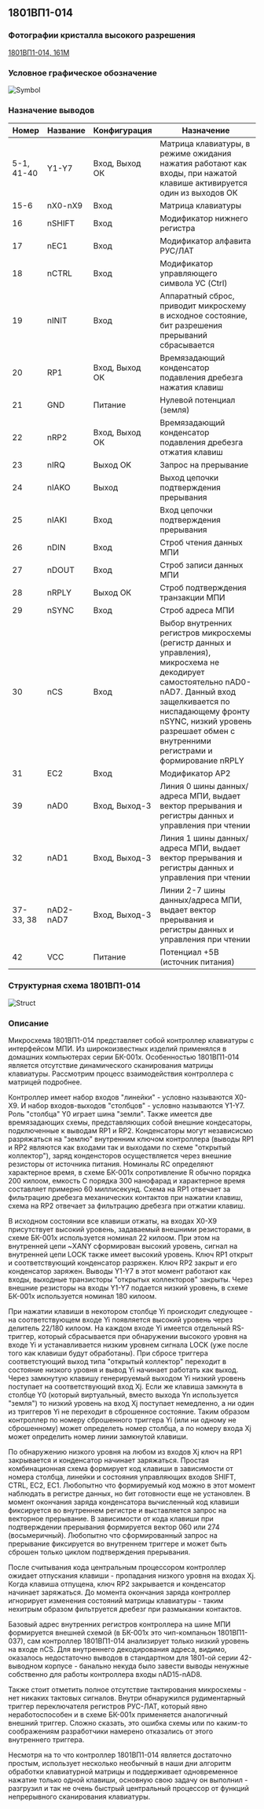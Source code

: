 ## 1801ВП1-014

### Фотографии кристалла высокого разрешения
[1801ВП1-014, 161M](http://www.1801bm1.com/files/retro/1801/images/vp1-014.jpg)

### Условное графическое обозначение
![Symbol](/014/img/014.png)

### Назначение выводов
| Номер       | Название     | Конфигурация   | Назначение
|-------------|--------------|----------------|-----------------------------------------
| 5-1, 41-40  | Y1-Y7        | Вход, Выход ОК | Матрица клавиатуры, в режиме ожидания нажатия работают как входы, при нажатой клавише активируется один из выходов ОК
| 15-6        | nX0-nX9      | Вход           | Матрица клавиатуры
| 16          | nSHIFT       | Вход           | Модификатор нижнего регистра
| 17          | nEC1         | Вход           | Модификатор алфавита РУС/ЛАТ
| 18          | nCTRL        | Вход           | Модификатор управляющего символа УС (Ctrl)
| 19          | nINIT        | Вход           | Аппаратный сброс, приводит микросхему в исходное состояние, бит разрешения прерываний сбрасывается
| 20          | RP1          | Вход, Выход ОК | Времязадающий конденсатор подавления дребезга нажатия клавиш
| 21          | GND          | Питание        | Нулевой потенциал (земля)
| 22          | nRP2         | Вход, Выход ОК | Времязадающий конденсатор подавления дребезга отжатия клавиш
| 23          | nIRQ         | Выход OK       | Запрос на прерывание
| 24          | nIAKO        | Выход          | Выход цепочки подтверждения прерывания
| 25          | nIAKI        | Вход           | Вход цепочки подтверждения прерывания
| 26          | nDIN         | Вход           | Строб чтения данных МПИ
| 27          | nDOUT        | Вход           | Строб записи данных МПИ
| 28          | nRPLY        | Выход ОК       | Строб подтверждения транзакции МПИ
| 29          | nSYNC        | Вход           | Строб адреса МПИ
| 30          | nCS          | Вход           | Выбор внутренних регистров микросхемы (регистр данных и управления), микросхема не декодирует самостоятельно nAD0-nAD7. Данный вход защелкивается по ниспадающему фронту nSYNC, низкий уровень разрешает обмен с внутренними регистрами и формирование nRPLY
| 31          | EC2          | Вход           | Модификатор АР2
| 39          | nAD0         | Вход, Выход-3  | Линия 0 шины данных/адреса МПИ, выдает вектор прерывания и регистры данных и управления при чтении
| 32          | nAD1         | Вход, Выход-3  | Линия 1 шины данных/адреса МПИ, выдает вектор прерывания и регистры данных и управления при чтении
| 37-33, 38   | nAD2-nAD7    | Вход, Выход-3  | Линии 2-7 шины данных/адреса МПИ, выдает вектор прерывания и регистры данных и управления при чтении
| 42          | VCC          | Питание        | Потенциал +5В (источник питания)

### Структурная схема 1801ВП1-014
![Struct](/014/img/struct_014.png)

### Описание
Микросхема 1801ВП1-014 представляет собой контроллер клавиатуры с интерфейсом
МПИ. Из широкоизвестных изделий применялся в домашних компьютерах серии БК-001x.
Особенностью 1801ВП1-014 является отсутствие динамического сканирования матрицы
клавиатуры. Рассмотрим процесс взаимодействия контроллера с матрицей подробнее.

Контроллер имеет набор входов "линейки" - условно называются X0-X9. И набор
входов-выходов "столбцов" - условно называются Y1-Y7. Роль "столбца" Y0 играет
шина "земли". Также имеется две времязадающих схемы, представляющих собой
внешние кондесаторы, подключенные к выводам RP1 и RP2. Конденсаторы могут
независисмо разряжаться на "землю" внутренним ключом контроллера (выводы RP1
и RP2 являются как входами так и выходами по схеме "открытый коллектор"),
заряд конденсторов осуществляется через внешние резисторы от источника питания.
Номиналы RC определяют характерное время, в схеме БК-001х сопротивление R
обычно порядка 200 килоом, емкость С порядка 300 нанофарад и характерное время
составляет примерно 60 миллисекунд. Схема на RP1 отвечает за фильтрацию
дребезга механических контактов при нажатии клавиш, схема на RP2 отвечает
за фильтрацию дребезга при отжатии клавиш.

В исходном состоянии все клавиши отжаты, на входах X0-X9 присутствует высокий
уровень, задаваемый внешними резисторами, в схеме БК-001х используется номинал
22 килоом. При этом на внутренней цепи ~XANY сформирован высокий уровень,
сигнал на внутренней цепи LOCK также имеет высокий уровень. Ключ RP1 открыт
и соответствующий конденсатор разряжен. Ключ RP2 закрыт и его конденсатор
заряжен. Выводы Y1-Y7 в этот момент работают как входы, выходные транзисторы
"открытых коллекторов" закрыты. Через внешние резисторы на входы Y1-Y7 подается
низкий уровень, в схеме БК-001х используется номинал 180 килоом.

При нажатии клавиши в некотором столбце Yi происходит следующее - на
соответствующем входе Yi появляется высокий уровень через делитель 22/180
килоом. На каждом входе Yi имеется отдельный RS-триггер, который сбрасывается
при обнаружении высокого уровня на входе Yi и устанавливается низким уровнем
сигнала LOCK (уже после того как клавиши будут обработаны). При сбросе триггера
соответстующий выход типа "открытый коллектор" переходит в состояние низкого
уровня и вывод Yi начинает работать как выход. Через замкнутую клавишу
генерируемый выходом Yi низкий уровень поступает на соответствующий вход Xj.
Если же клавиша замкнута в столбце Y0 (который виртуальный, вместо выхода Yn
используется "земля") то низкий уровень на вход Xj поступает немедленно,
а ни один из триггеров Yi не переходит в сброшенное состояние. Таким образом
контроллер по номеру сброшенного триггера Yi (или ни одному не сброшенному)
может определеть номер столбца, а по номеру входа Xj может определить номер
линии замкнутой клавиши.

По обнаружению низкого уровня на любом из входов Xj ключ на RP1 закрывается
и конденсатор начинает заряжаться. Простая комбинационная схема формирует код
клавиши в зависимости от номера столбца, линейки и состояния управляющих входов
SHIFT, CTRL, EC2, EC1. Любопытно что формируемый код можно в этот момент
наблюдать в регистре данных, но бит готовности еще не установлен. В момент
окончания заряда конденсатора вычисленный код клавиши фиксируется во внутреннем
регистре и выставляется запрос на векторное прерывание. В зависимости от кода
клавиши при подтверждении прерывания формируется вектор 060 или 274
(восьмеричный). Любопытно что сформированный запрос на прерывание фиксируется
во внутреннем триггере и может быть сброшен только циклом подтверждения
прерывания.

После считывания кода центральным процессором контроллер ожидает отпускания
клавиши - пропадания низкого уровня на входах Xj. Когда клавиша отпущена,
ключ RP2 закрывается и конденсатор начинает заряжаться. До момента окончания
заряда контроллер игнорирует изменения состояний матрицы клавиатуры - таким
нехитрым образом фильтруется дребезг при размыкании контактов.

Базовый адрес внутренних регистров контроллера на шине МПИ формируется внешней
схемой (в БК-001х это чип-компаньон 1801ВП1-037), сам контроллер 1801ВП1-014
анализирует только низкий уровень на входе nCS. Для внутреннего декодирования
адреса, видимо, оказалось недостаточно выводов в стандартном для 1801-ой серии
42-выводном корпусе - банально некуда было завести выводы ненужные собственно
для работы контроллера входы nAD15-nAD8.

Также стоит отметить полное отсутствие тактирования микросхемы - нет никаких
тактовых сигналов. Внутри обнаружился рудиментарный триггер переключателя
регистров РУС-ЛАТ, который явно неработоспособен и в схеме БК-001х применяется
аналогичный внешний триггер. Сложно сказать, это ошибка схемы или по каким-то
соображениям разработчики намерено отказались от этого внутреннего триггера.

Несмотря на то что контроллер 1801ВП1-014 является достаточно простым, 
использует несколько необычный в наши дни алгоритм обработки клавиатурной
матрицы и поддерживает одновременное нажатие только одной клавиши,
основную свою задачу он выполнил - разгрузил и так не очень быстрый
центральный процессор от функций непрерывного сканирования клавиатуры.